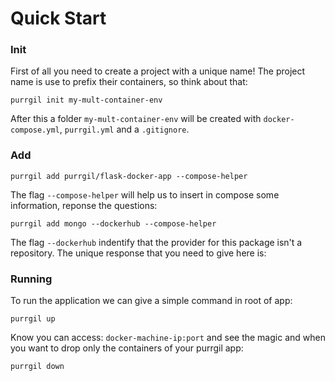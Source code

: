 # Quick Start

### Init

First of all you need to create a project with a unique name! The project name is use to prefix their containers, so think about that:

```
purrgil init my-mult-container-env
```

After this a folder `my-mult-container-env` will be created with `docker-compose.yml`, `purrgil.yml` and a `.gitignore`.

### Add

```
purrgil add purrgil/flask-docker-app --compose-helper
```

The flag `--compose-helper` will help us to insert in compose some information, reponse the questions:

```
purrgil add mongo --dockerhub --compose-helper
```

The flag `--dockerhub` indentify that the provider for this package isn't a repository. The unique response that you need to give here is:

### Running

To run the application we can give a simple command in root of app:
```
purrgil up
```

Know you can access: `docker-machine-ip:port` and see the magic and when you want to drop only the containers of your purrgil app:
```
purrgil down
```


